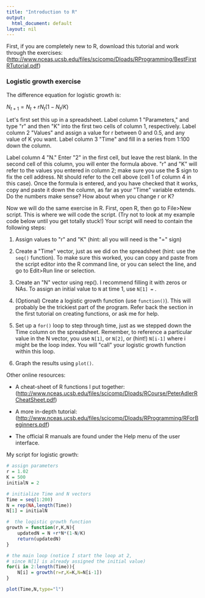 ```yaml
---
title: "Introduction to R"
output:
  html_document: default
layout: nil
---
```


First, if you are completely new to R, download this tutorial and work through the exercises:
(http://www.nceas.ucsb.edu/files/scicomp/Dloads/RProgramming/BestFirstRTutorial.pdf)

### Logistic growth exercise ###

The difference equation for logistic growth is:

$N_{t+1} = N_t + rN_t(1 - N_t / K)$	 

Let's first set this up in a spreadsheet. Label column 1 "Parameters," and type "r" and then  "K" into the first two cells of column 1, respectively. Label column 2 "Values" and assign a value for r between 0 and 0.5, and any value of K you want. Label column 3 "Time" and fill in a series from 1:100 down the column.  

Label column 4 "N." Enter "2" in the first cell, but leave the rest blank. In the second cell of this column, you will enter the formula above. "r" and "K" will refer to the values you entered in column 2; make sure you use the $ sign to fix the cell address.  Nt should refer to the cell above (cell 1 of column 4 in this case). Once the formula is entered, and you have checked that it works, copy and paste it down the column, as far as your "Time" variable extends. Do the numbers make sense? How about when you change r or K?

Now we will do the same exercise in R. First, open R, then go to File>New script. This is where we will code the script. (Try not to look at my example code below until you get totally stuck!) Your script will need to contain the following steps:

1. Assign values to "r" and "K" (hint: all you will need is the "=" sign)

2. Create a "Time" vector, just as we did on the spreadsheet (hint: use the `seq()` function). To make sure this worked, you can copy and paste from the script editor into the R command line, or you can select the line, and go to Edit>Run line or selection.

3. Create an "N" vector using rep(). I recommend filling it with zeros or NAs. To assign an initial value to `N` at time 1, use `N[1] =` .

4. (Optional) Create a logistic growth function (use `function()`). This will probably be the trickiest 	part of  the program. Refer back the section in the first tutorial on creating functions, or ask me for help.

5. Set up a `for()` loop to step through time, just as we stepped down the Time column on the	spreadsheet. Remember, to reference a particular value in the N vector, you use `N[1]`, or `N[2]`, or (hint!) `N[i-1]` where i might be the loop index. You will "call" your logistic growth 	function within this loop.

6. Graph the results using `plot()`.

Other online resources:
* A cheat-sheet of R functions I put together: (http://www.nceas.ucsb.edu/files/scicomp/Dloads/RCourse/PeterAdlerRCheatSheet.pdf)

* A more in-depth tutorial: (http://www.nceas.ucsb.edu/files/scicomp/Dloads/RProgramming/RForBeginners.pdf)

* The official R manuals are found under the Help menu of the user interface.

My script for logistic growth:

```R
# assign parameters
r = 1.02
K = 500
initialN = 2

# initialize Time and N vectors
Time = seq(1:200)
N = rep(NA,length(Time))
N[1] = initialN

#  the logistic growth function
growth = function(r,K,N){
	updatedN = N +r*N*(1-N/K)
	return(updatedN)
}

# the main loop (notice I start the loop at 2, 
# since N[1] is already assigned the initial value)
for(i in 2:length(Time)){
	N[i] = growth(r=r,K=K,N=N[i-1])
}

plot(Time,N,type="l")

```
